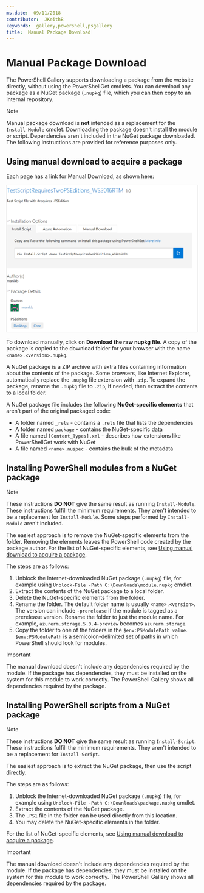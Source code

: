 ```yaml
---
ms.date:  09/11/2018
contributor:  JKeithB
keywords:  gallery,powershell,psgallery
title:  Manual Package Download
---
```


# Manual Package Download

The PowerShell Gallery supports downloading a package from the website directly, without using the
PowerShellGet cmdlets. You can download any package as a NuGet package (`.nupkg`) file, which you can
then copy to an internal repository.

> [!NOTE]
> Manual package download is **not** intended as a replacement for the `Install-Module` cmdlet.
> Downloading the package doesn't install the module or script. Dependencies aren't included in the
> NuGet package downloaded. The following instructions are provided for reference purposes only.

## Using manual download to acquire a package

Each page has a link for Manual Download, as shown here:

![Package display page with install options](media/manual-download/packagedisplaypagewithpseditions.png)

To download manually, click on **Download the raw nupkg file**. A copy of the package is copied to
the download folder for your browser with the name `<name>.<version>.nupkg`.

A NuGet package is a ZIP archive with extra files containing information about the contents of the
package. Some browsers, like Internet Explorer, automatically replace the `.nupkg` file extension
with `.zip`. To expand the package, rename the `.nupkg` file to `.zip`, if needed, then extract the
contents to a local folder.

A NuGet package file includes the following **NuGet-specific elements** that aren't part of the
original packaged code:

- A folder named `_rels` - contains a `.rels` file that lists the dependencies
- A folder named `package` - contains the NuGet-specific data
- A file named `[Content_Types].xml` - describes how extensions like PowerShellGet work with NuGet
- A file named `<name>.nuspec` - contains the bulk of the metadata

## Installing PowerShell modules from a NuGet package

> [!NOTE]
> These instructions **DO NOT** give the same result as running `Install-Module`. These instructions
> fulfill the minimum requirements. They aren't intended to be a replacement for `Install-Module`.
> Some steps performed by `Install-Module` aren't included.

The easiest approach is to remove the NuGet-specific elements from the folder. Removing the elements
leaves the PowerShell code created by the package author.
For the list of NuGet-specific elements, see [Using manual download to acquire a package](#using-manual-download-to-acquire-a-package).

The steps are as follows:

1. Unblock the Internet-downloaded NuGet package (`.nupkg`) file, for example using `Unblock-File -Path C:\Downloads\module.nupkg` cmdlet.
2. Extract the contents of the NuGet package to a local folder.
2. Delete the NuGet-specific elements from the folder.
3. Rename the folder. The default folder name is usually `<name>.<version>`. The version can
   include `-prerelease` if the module is tagged as a prerelease version. Rename the folder to just
   the module name. For example, `azurerm.storage.5.0.4-preview` becomes `azurerm.storage`.
4. Copy the folder to one of the folders in the `$env:PSModulePath value`. `$env:PSModulePath` is a
   semicolon-delimited set of paths in which PowerShell should look for modules.

> [!IMPORTANT]
> The manual download doesn't include any dependencies required by the module. If the package has
> dependencies, they must be installed on the system for this module to work correctly. The
> PowerShell Gallery shows all dependencies required by the package.

## Installing PowerShell scripts from a NuGet package

> [!NOTE]
> These instructions **DO NOT** give the same result as running `Install-Script`. These instructions
> fulfill the minimum requirements. They aren't intended to be a replacement for `Install-Script`.

The easiest approach is to extract the NuGet package, then use the script directly.

The steps are as follows:

1. Unblock the Internet-downloaded NuGet package (`.nupkg`) file, for example using `Unblock-File -Path C:\Downloads\package.nupkg` cmdlet.
2. Extract the contents of the NuGet package.
2. The `.PS1` file in the folder can be used directly from this location.
3. You may delete the NuGet-specific elements in the folder.

For the list of NuGet-specific elements, see [Using manual download to acquire a package](#using-manual-download-to-acquire-a-package).

> [!IMPORTANT]
> The manual download doesn't include any dependencies required by the module. If the package has
> dependencies, they must be installed on the system for this module to work correctly. The
> PowerShell Gallery shows all dependencies required by the package.
